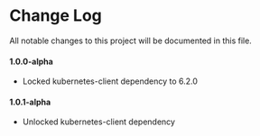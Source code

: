 # Change Log

All notable changes to this project will be documented in this file.

#### 1.0.0-alpha

- Locked kubernetes-client dependency to 6.2.0

#### 1.0.1-alpha

- Unlocked kubernetes-client dependency
